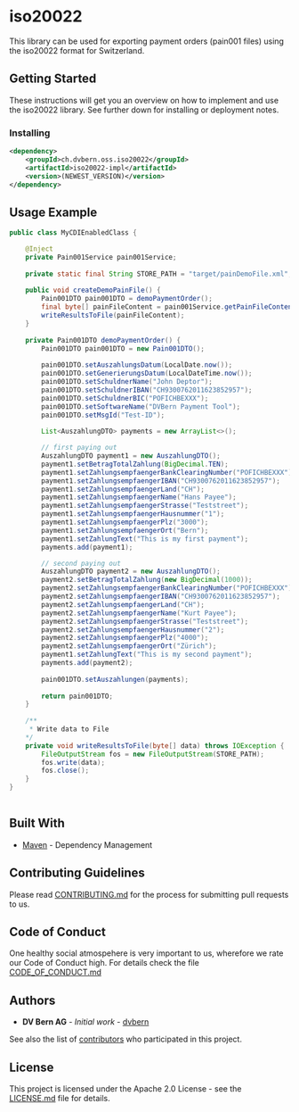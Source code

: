 # iso20022

This library can be used for exporting payment orders (pain001 files) using the iso20022 format for Switzerland.

## Getting Started

These instructions will get you an overview on how to implement and use the iso20022 library. See further down for installing or deployment notes.

### Installing


```xml
<dependency>
    <groupId>ch.dvbern.oss.iso20022</groupId>
    <artifactId>iso20022-impl</artifactId>
    <version>(NEWEST_VERSION)</version>
</dependency>
```

## Usage Example
```java
public class MyCDIEnabledClass {

    @Inject
    private Pain001Service pain001Service;
    
    private static final String STORE_PATH = "target/painDemoFile.xml";
    
    public void createDemoPainFile() {
        Pain001DTO pain001DTO = demoPaymentOrder();
        final byte[] painFileContent = pain001Service.getPainFileContent(pain001DTO);
        writeResultsToFile(painFileContent);
    }
        
    private Pain001DTO demoPaymentOrder() {
        Pain001DTO pain001DTO = new Pain001DTO();
            
        pain001DTO.setAuszahlungsDatum(LocalDate.now());
        pain001DTO.setGenerierungsDatum(LocalDateTime.now());            
        pain001DTO.setSchuldnerName("John Deptor");
        pain001DTO.setSchuldnerIBAN("CH9300762011623852957");
        pain001DTO.setSchuldnerBIC("POFICHBEXXX");
        pain001DTO.setSoftwareName("DVBern Payment Tool");
        pain001DTO.setMsgId("Test-ID");
            
        List<AuszahlungDTO> payments = new ArrayList<>();

        // first paying out
        AuszahlungDTO payment1 = new AuszahlungDTO();
        payment1.setBetragTotalZahlung(BigDecimal.TEN);
        payment1.setZahlungsempfaengerBankClearingNumber("POFICHBEXXX");
        payment1.setZahlungsempfaengerIBAN("CH9300762011623852957");
        payment1.setZahlungsempfaengerLand("CH");
        payment1.setZahlungsempfaengerName("Hans Payee");
        payment1.setZahlungsempfaengerStrasse("Teststreet");
        payment1.setZahlungsempfaengerHausnummer("1");
        payment1.setZahlungsempfaengerPlz("3000");
        payment1.setZahlungsempfaengerOrt("Bern");
        payment1.setZahlungText("This is my first payment");
        payments.add(payment1);

        // second paying out
        AuszahlungDTO payment2 = new AuszahlungDTO();
        payment2.setBetragTotalZahlung(new BigDecimal(1000));
        payment2.setZahlungsempfaengerBankClearingNumber("POFICHBEXXX");
        payment2.setZahlungsempfaengerIBAN("CH9300762011623852957");
        payment2.setZahlungsempfaengerLand("CH");
        payment2.setZahlungsempfaengerName("Kurt Payee");
        payment2.setZahlungsempfaengerStrasse("Teststreet");
        payment2.setZahlungsempfaengerHausnummer("2");
        payment2.setZahlungsempfaengerPlz("4000");
        payment2.setZahlungsempfaengerOrt("Zürich");
        payment1.setZahlungText("This is my second payment");
        payments.add(payment2);
        
        pain001DTO.setAuszahlungen(payments);
        
        return pain001DTO;        
    }
        
    /**
     * Write data to File
    */
    private void writeResultsToFile(byte[] data) throws IOException {
        FileOutputStream fos = new FileOutputStream(STORE_PATH);
        fos.write(data);
        fos.close();
    }
}
    
```
                    
## Built With

* [Maven](https://maven.apache.org/) - Dependency Management


## Contributing Guidelines

Please read [CONTRIBUTING.md](CONTRIBUTING.md) for the process for submitting pull requests to us.

## Code of Conduct

One healthy social atmospehere is very important to us, wherefore we rate our Code of Conduct high.
 For details check the file [CODE_OF_CONDUCT.md](CODE_OF_CONDUCT.md)

## Authors

* **DV Bern AG** - *Initial work* - [dvbern](https://github.com/dvbern)

See also the list of [contributors](https://github.com/dvbern/iso20022/contributors) who participated in this project.

## License

This project is licensed under the Apache 2.0 License - see the [LICENSE.md](LICENSE.md) file for details.

